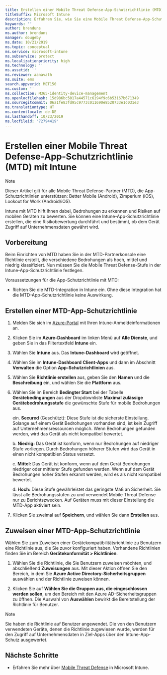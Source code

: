 ```yaml
---
title: Erstellen einer Mobile Threat Defense-App-Schutzrichtlinie (MTD) mit Intune
titleSuffix: Microsoft Intune
description: Erfahren Sie, wie Sie eine Mobile Threat Defense-App-Schutzrichtlinie (MTD) mit Microsoft Intune erstellen können.
keywords: ''
author: brenduns
ms.author: brenduns
manager: dougeby
ms.date: 10/21/2019
ms.topic: conceptual
ms.service: microsoft-intune
ms.subservice: protect
ms.localizationpriority: high
ms.technology: ''
ms.assetid: ''
ms.reviewer: aanavath
ms.suite: ems
search.appverid: MET150
ms.custom: ''
ms.collection: M365-identity-device-management
ms.openlocfilehash: 15d986bc5017a44571c6194f9c6b53167b671349
ms.sourcegitcommit: 06a1fe83fd95c9773c011690e8520733e1c031e3
ms.translationtype: HT
ms.contentlocale: de-DE
ms.lasthandoff: 10/23/2019
ms.locfileid: "72794419"
---
```

# <a name="create-mobile-threat-defense-app-protection-policy-with-intune"></a>Erstellen einer Mobile Threat Defense-App-Schutzrichtlinie (MTD) mit Intune

> [!NOTE] 
> Dieser Artikel gilt für alle Mobile Threat Defense-Partner (MTD), die App-Schutzrichtlinien unterstützen: Better Mobile (Android), Zimperium (iOS), Lookout for Work (Android/iOS).

Intune mit MTD hilft Ihnen dabei, Bedrohungen zu erkennen und Risiken auf mobilen Geräten zu bewerten. Sie können eine Intune-App-Schutzrichtlinie erstellen, die eine Risikobewertung durchführt und bestimmt, ob dem Gerät Zugriff auf Unternehmensdaten gewährt wird. 

## <a name="before-you-begin"></a>Vorbereitung

Beim Einrichten von MTD haben Sie in der MTD-Partnerkonsole eine Richtlinie erstellt, die verschiedene Bedrohungen als hoch, mittel und niedrig klassifiziert. Nun müssen Sie die Mobile Threat Defense-Stufe in der Intune-App-Schutzrichtlinie festlegen.

Voraussetzungen für die App-Schutzrichtlinie mit MTD:

- Richten Sie die MTD-Integration in Intune ein. Ohne diese Integration hat die MTD-App-Schutzrichtlinie keine Auswirkung.

## <a name="to-create-an-mtd-app-protection-policy"></a>Erstellen einer MTD-App-Schutzrichtlinie

1. Melden Sie sich im [Azure-Portal](https://portal.azure.com/) mit Ihren Intune-Anmeldeinformationen an.

2. Klicken Sie im **Azure-Dashboard** im linken Menü auf **Alle Dienste**, und geben Sie in das Filtertextfeld **Intune** ein.

3. Wählen Sie **Intune** aus. Das **Intune-Dashboard** wird geöffnet.

4. Wählen Sie im **Intune-Dashboard** **Client-Apps** und dann im Abschnitt **Verwalten** die Option **App-Schutzrichtlinien** aus.

5. Wählen Sie **Richtlinie erstellen** aus, geben Sie den **Namen** und die **Beschreibung** ein, und wählen Sie die **Plattform** aus. 

6. Wählen Sie im Bereich **Bedingter Start** bei der Tabelle **Gerätebedingungen** aus der Dropdownliste **Maximal zulässige Gerätebedrohungsstufe** die gewünschte Stufe für mobile Bedrohungen aus.

    ein.  **Secured** (Geschützt): Diese Stufe ist die sicherste Einstellung. Solange auf einem Gerät Bedrohungen vorhanden sind, ist kein Zugriff auf Unternehmensressourcen möglich. Wenn Bedrohungen gefunden werden, wird das Gerät als nicht kompatibel bewertet.

    b.  **Niedrig:** Das Gerät ist konform, wenn nur Bedrohungen auf niedriger Stufe vorliegen. Durch Bedrohungen höherer Stufen wird das Gerät in einen nicht kompatiblen Status versetzt.

    c.  **Mittel:** Das Gerät ist konform, wenn auf dem Gerät Bedrohungen niedriger oder mittlerer Stufe gefunden werden. Wenn auf dem Gerät Bedrohungen hoher Stufen erkannt werden, wird es als nicht kompatibel bewertet.

    d.  **Hoch:** Diese Stufe gewährleistet das geringste Maß an Sicherheit. Sie lässt alle Bedrohungsstufen zu und verwendet Mobile Threat Defense nur zu Berichtszwecken. Auf Geräten muss mit dieser Einstellung die MTD-App aktiviert sein.

7. Klicken Sie zweimal auf **Speichern**, und wählen Sie dann **Erstellen** aus.

## <a name="to-assign-an-mtd-app-protection-policy"></a>Zuweisen einer MTD-App-Schutzrichtlinie

Wählen Sie zum Zuweisen einer Gerätekompatibilitätsrichtlinie zu Benutzern eine Richtlinie aus, die Sie zuvor konfiguriert haben. Vorhandene Richtlinien finden Sie im Bereich **Gerätekonformität > Richtlinien**.

1. Wählen Sie die Richtlinie, die Sie Benutzern zuweisen möchten, und abschließend **Zuweisungen** aus. Mit dieser Aktion öffnen Sie den Bereich, in dem Sie **Azure Active Directory-Sicherheitsgruppen** auswählen und der Richtlinie zuweisen können.

2. Klicken Sie auf **Wählen Sie die Gruppen aus, die eingeschlossen werden sollen**, um den Bereich mit den Azure AD-Sicherheitsgruppen zu öffnen. Die Auswahl von **Auswählen** bewirkt die Bereitstellung der Richtlinie für Benutzer.

> [!NOTE] 
> Sie haben die Richtlinie auf Benutzer angewendet. Die von den Benutzern verwendeten Geräte, denen die Richtlinie zugewiesen wurde, werden für den Zugriff auf Unternehmensdaten in Ziel-Apps über den Intune-App-Schutz ausgewertet.

## <a name="next-steps"></a>Nächste Schritte  

- Erfahren Sie mehr über [Mobile Threat Defense](~/protect/mobile-threat-defense.md) in Microsoft Intune.
